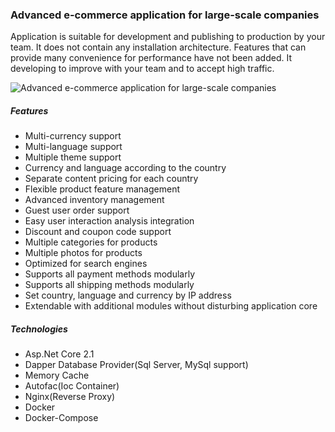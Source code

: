 ### Advanced e-commerce application for large-scale companies

Application is suitable for development and publishing to production by your team.
It does not contain any installation architecture. Features that can provide many convenience for performance have not been added.
It developing to improve with your team and to accept high traffic.

![Advanced e-commerce application for large-scale companies](http://oi66.tinypic.com/jr4m61.jpg)

##### Features
* Multi-currency support
* Multi-language support
* Multiple theme support
* Currency and language according to the country
* Separate content pricing for each country
* Flexible product feature management
* Advanced inventory management
* Guest user order support
* Easy user interaction analysis integration
* Discount and coupon code support
* Multiple categories for products
* Multiple photos for products
* Optimized for search engines
* Supports all payment methods modularly
* Supports all shipping methods modularly
* Set country, language and currency by IP address
* Extendable with additional modules without disturbing application core

##### Technologies
* Asp.Net Core 2.1
* Dapper Database Provider(Sql Server, MySql support)
* Memory Cache
* Autofac(Ioc Container)
* Nginx(Reverse Proxy)
* Docker
* Docker-Compose

